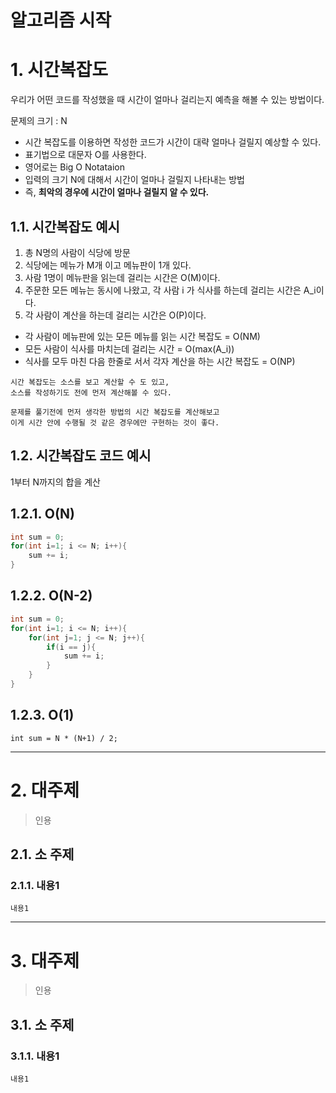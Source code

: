 알고리즘 시작
=======================
# 1. 시간복잡도
우리가 어떤 코드를 작성했을 때 시간이 얼마나 걸리는지 예측을 해볼 수 있는 방법이다.  
    
문제의 크기 : N
   
* 시간 복잡도를 이용하면 작성한 코드가 시간이 대략 얼마나 걸릴지 예상할 수 있다.  
* 표기법으로 대문자 O를 사용한다. 
* 영어로는 Big O Notataion
* 입력의 크기 N에 대해서 시간이 얼마나 걸릴지 나타내는 방법
* 즉, **최악의 경우에 시간이 얼마나 걸릴지 알 수 있다.**  

## 1.1. 시간복잡도 예시

1. 총 N명의 사람이 식당에 방문
2. 식당에는 메뉴가 M개 이고 메뉴판이 1개 있다.
3. 사람 1명이 메뉴판을 읽는데 걸리는 시간은 O(M)이다.
4. 주문한 모든 메뉴는 동시에 나왔고, 각 사람 i 가 식사를 하는데 걸리는 시간은 A_i이다.
5. 각 사람이 계산을 하는데 걸리는 시간은 O(P)이다.  
  
* 각 사람이 메뉴판에 있는 모든 메뉴를 읽는 시간 복잡도 = O(NM)
* 모든 사람이 식사를 마치는데 걸리는 시간 = O(max(A_i))
* 식사를 모두 마친 다음 한줄로 서서 각자 계산을 하는 시간 복잡도 = O(NP)

```
시간 복잡도는 소스를 보고 계산할 수 도 있고, 
소스를 작성하기도 전에 먼저 계산해볼 수 있다. 

문제를 풀기전에 먼저 생각한 방법의 시간 복잡도를 계산해보고  
이게 시간 안에 수행될 것 같은 경우에만 구현하는 것이 좋다.
```

## 1.2. 시간복잡도 코드 예시
1부터 N까지의 합을 계산
## 1.2.1. O(N)
```c++
int sum = 0;
for(int i=1; i <= N; i++){
    sum += i;
}
```
## 1.2.2. O(N-2)
```c++
int sum = 0;
for(int i=1; i <= N; i++){
    for(int j=1; j <= N; j++){
        if(i == j){
            sum += i;
        }
    }
}
```
## 1.2.3. O(1)
```
int sum = N * (N+1) / 2;
```


***
# 2. 대주제
> 인용
## 2.1. 소 주제
### 2.1.1. 내용1
```
내용1
```   

***
# 3. 대주제
> 인용
## 3.1. 소 주제
### 3.1.1. 내용1
```
내용1
```
